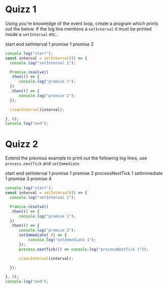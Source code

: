 # Quizz 1

Using you're knowledge of the event loop, create a program which prints out the below. If the log line mentions a `setInterval` it must be printed inside a `setInterval` etc..

start
end
setInterval 1
promise 1
promise 2

```js
console.log("start");
const interval = setInterval(() => {
  console.log("setInterval 1");

  Promise.resolve()
  .then(() => {
      console.log("promise 1");
  })
  .then(() => {
      console.log("promise 2");
  });

  clearInterval(interval);

}, 0);
console.log("end");
```

# Quizz 2

Extend the previous example to print out the following log lines, use `process.nextTick` and `setImmediate`

start
end
setInterval 1
promise 1
promise 2
processNextTick 1
setImmediate 1
promise 3
promise 4
```js
console.log("start");
const interval = setInterval(() => {
  console.log("setInterval 1");

  Promise.resolve()
  .then(() => {
      console.log("promise 1");
  })
  .then(() => {
      console.log("promise 2");
      setImmediate( () => {
          console.log("setImmediate 1");
      });
      process.nextTick(() => console.log("processNextTick 1"));

      clearInterval(interval);

  });

}, 0);
console.log("end");
```
